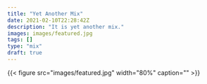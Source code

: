 ```yaml
---
title: "Yet Another Mix"
date: 2021-02-10T22:28:42Z
description: "It is yet another mix."
images: images/featured.jpg
tags: []
type: "mix"
draft: true
---
```


{{< figure src="images/featured.jpg" width="80%" caption="" >}}
